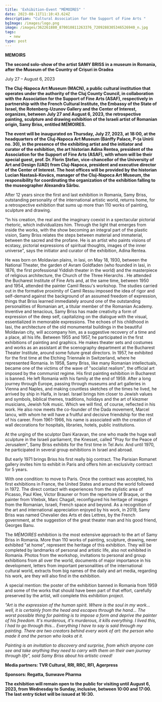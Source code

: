 ```yaml
---
title: 'Exhibition-Event "MÉMOIRES" '
date: 2023-08-11T11:10:43.624Z
description: "Cultural Association for the Support of Fine Arts "
bgImage: /images/logo.png
image: /images/362261880_870010811263376_7209288305346526940_n.jpg
tags:
  - new
type: post
---
```

**MEMOIRS**

**The second solo-show of the artist SAMY BRISS in a museum in Romania, after the Museum of the Country of Crișuri in Oradea**

July 27 – August 6, 2023

**The Cluj-Napoca Art Museum (MACN), a public cultural institution that operates under the authority of the Cluj County Council, in collaboration with the Association for the Support of Fine Arts (ASAF), respectively in partnership with the French Cultural Institute, the Embassy of the State of Israel, the Rotenberg-Uzunov Gallery and the Center of Interest, organizes, between July 27 and August 6, 2023, the retrospective painting, sculpture and drawing exhibition of the Israeli artist of Romanian origin, Samy Briss, entitled MÉMOIRES.**

**The event will be inaugurated on Thursday, July 27, 2023, at 18:00, at the headquarters of the Cluj-Napoca Art Museum (Bánffy Palace, P-ța Unirii no. 30), in the presence of the exhibiting artist and the initiator and curator of the exhibition, the art historian Adina Rentea, president of the Association for the Support of Fine Arts (ASAF), with whom will be their special guest, prof. Dr. Florin Ştefan, vice-chancellor of the University of Art and Design (UAD) from Cluj-Napoca, president and executive director of the Center of Interest. The host offices will be provided by the historian Lucian Nastasă-Kovács, manager of the Cluj-Napoca Art Museum, the responsibility for coordinating the organization of the exhibition falling to the museographer Alexandra Sârbu.**

After 12 years since the first and last exhibition in Romania, Samy Briss, outstanding personality of the international artistic world, returns home, for a retrospective exhibition that sums up more than 110 works of painting, sculpture and drawing.

"In his creation, the real and the imaginary coexist in a spectacular pictorial rhetoric, which individualizes him. Through the light that emerges from inside the works, with the show becoming an integral part of the plastic vision, Samy Briss relates the steps between material and immaterial, between the sacred and the profane. He is an artist who paints visions of ecstasy, pictorial expressions of spiritual thoughts, images of the inner universe", says the initiator and curator of the exhibition, Adina Rentea.

He was born on Moldavian plains, in Iasi, on May 18, 1930, between the National Theater, the garden of Avram Goldfaden (who founded in Iasi, in 1876, the first professional Yiddish theater in the world) and the masterpiece of religious architecture, the Church of the Three Hierarchs . He attended the Bucharest Institute of Fine Arts and, at the same time, between 1950 and 1954, attended the painter Camil Ressu's workshop. The studies carried out in the formative proximity of Camil Ressu imposed the idea of rigor and self-demand against the background of an assumed freedom of expression, things that Briss learned immediately around one of the outstanding personalities of Romanian art, a titular member of the Romanian Academy. Inventive and tenacious, Samy Briss has made creativity a form of expression of the deep self, capitalizing on the dialogue with the visual, essentialized in memorable expressions. The echoes of his childhood in Iasi, the architecture of the old monumental buildings in the beautiful Moldavian city, will accompany him, as a suggestive recovery of a time and a place, all his life. Between 1955 and 1957, he participated in the first exhibitions of painting and graphics. He makes theater sets and costumes and works as an assistant at the scenography department at the Bucharest Theater Institute, around some future great directors. In 1957, he exhibited for the first time at the Etching Triennale in Switzerland, where he represented Romania. In 1958, Samy Briss, like many Romanian intellectuals, became one of the victims of the wave of "socialist realism", the official art imposed by the communist regime. His first painting exhibition in Bucharest is banned. He left Romania with his family at the end of 1959. After a long journey through Europe, passing through museums and art galleries in Vienna and Naples, and making countless sketches of the times he lived, he arrived by ship in Haifa, in Israel. Israel brings him closer to Jewish values and symbols, biblical themes, traditions, holidays and the art of klezmer musicians, Jewish folk music. Which we will find, of course, reflected in his work. He also now meets the co-founder of the Dada movement, Marcel Iancu, with whom he will have a fruitful and decisive friendship for the rest of his career. From 1961-1966, his name is associated with the creation of wall decorations for hospitals, libraries, hotels, public institutions.

At the urging of the sculptor Dani Karavan, the one who made the huge wall sculpture in the Israeli parliament, the Knesset, called "Pray for the Peace of Jerusalem", Samy Briss exhibits for the first time in Tel Aviv. And until 1970, he participated in several group exhibitions in Israel and abroad.

But early 1971 brings Briss his first really big contract. The Parisian Romanet gallery invites him to exhibit in Paris and offers him an exclusivity contract for 5 years.

With one condition: to move to Paris. Once the contract was accepted, his first exhibitions in France, the United States and around the world followed in 1972. The direct contact with experiences from the stylistic area of Picasso, Paul Klee, Victor Brauner or from the repertoire of Braque, or the painter from Vitebsk, Marc Chagall, reconfigured his heritage of images from the Romanian, Israeli, French space and beyond. As a recognition of the art and international appreciation enjoyed by his work, in 2019, Samy Briss was named Chevalier des Arts et des Lettres, by the French government, at the suggestion of the great theater man and his good friend, Georges Banu.

The *MÉMOIRES* exhibition is the most extensive approach to the art of Samy Briss in Romania. More than 110 works of painting, sculpture, drawing, never exhibited "at home", represent the heritage of this exhibition. They will be completed by landmarks of personal and artistic life, also not exhibited in Romania. Photos from the workshop, invitations to personal and group exhibitions from all over the world, documents of major importance in his development, letters from important personalities of the international cultural world, extracts from big names of the daily and art media, regarding his work, are they will also find in the exhibition.

A special mention: the poster of the exhibition banned in Romania from 1959 and some of the works that should have been part of that effort, carefully preserved by the artist, will complete this exhibition project.

*"Art is the expression of the human spirit. Where is the soul in my work… well, it is certainly from the head and escapes through the hand… The worst possible thing for painting is to impose a form and deprive the painter of his freedom. It's murderous, it's murderous, it kills everything. I lived this, I had to go through this... Everything I have to say is said through my painting. There are two creators behind every work of art: the person who made it and the person who looks at it.*

*Painting is an invitation to discovery and surprise, from which anyone can see and take anything they need to carry with them on their own journey through life", said Samy Briss about his artistic creed!*

**Media partners: TVR Cultural, RRI, RRC, RFI, Agerpress**

**Sponsors: Regatta, Sunwave Pharma**

**The exhibition will remain open to the public for visiting until August 6, 2023, from Wednesday to Sunday, inclusive, between 10:00 and 17:00. The last entry ticket will be issued at 16:30.**